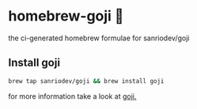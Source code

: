 # homebrew-goji 🍺

the ci-generated homebrew formulae for sanriodev/goji

## Install goji

```bash
brew tap sanriodev/goji && brew install goji
```


for more information take a look at [goji.](https://github.com/sanriodev/goji)

